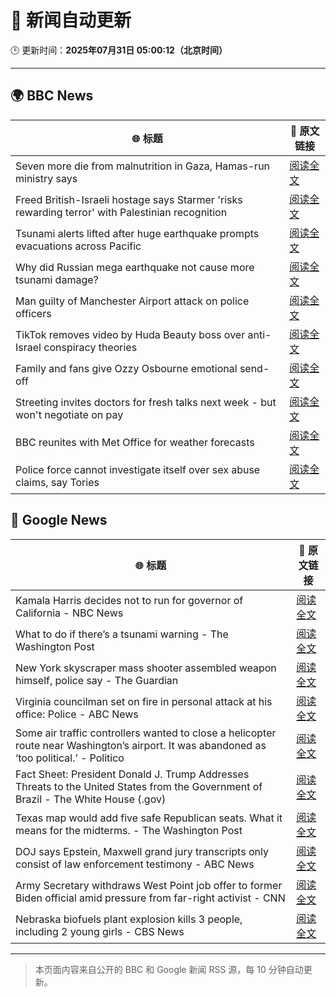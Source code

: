 # 🧠 新闻自动更新

🕒 更新时间：**2025年07月31日 05:00:12（北京时间）**

---

## 🌍 BBC News

| 🌐 标题 | 🔗 原文链接 |
|--------|-------------|
| Seven more die from malnutrition in Gaza, Hamas-run ministry says | [阅读全文](https://www.bbc.com/news/articles/cx2x813jm0zo?at_medium=RSS&at_campaign=rss) |
| Freed British-Israeli hostage says Starmer 'risks rewarding terror' with Palestinian recognition | [阅读全文](https://www.bbc.com/news/articles/c336e2ren2no?at_medium=RSS&at_campaign=rss) |
| Tsunami alerts lifted after huge earthquake prompts evacuations across Pacific | [阅读全文](https://www.bbc.com/news/articles/c987dwrdl0zo?at_medium=RSS&at_campaign=rss) |
| Why did Russian mega earthquake not cause more tsunami damage? | [阅读全文](https://www.bbc.com/news/articles/c0l6pj7kjg7o?at_medium=RSS&at_campaign=rss) |
| Man guilty of Manchester Airport attack on police officers | [阅读全文](https://www.bbc.com/news/articles/c5y9y37eyddo?at_medium=RSS&at_campaign=rss) |
| TikTok removes video by Huda Beauty boss over anti-Israel conspiracy theories | [阅读全文](https://www.bbc.com/news/articles/c93d7qlp974o?at_medium=RSS&at_campaign=rss) |
| Family and fans give Ozzy Osbourne emotional send-off | [阅读全文](https://www.bbc.com/news/articles/cn5ew3x3963o?at_medium=RSS&at_campaign=rss) |
| Streeting invites doctors for fresh talks next week - but won't negotiate on pay | [阅读全文](https://www.bbc.com/news/articles/cdrkdp3xy17o?at_medium=RSS&at_campaign=rss) |
| BBC reunites with Met Office for weather forecasts | [阅读全文](https://www.bbc.com/news/articles/crm4z8mple3o?at_medium=RSS&at_campaign=rss) |
| Police force cannot investigate itself over sex abuse claims, say Tories | [阅读全文](https://www.bbc.com/news/articles/ckgd07n3565o?at_medium=RSS&at_campaign=rss) |

## 📰 Google News

| 🌐 标题 | 🔗 原文链接 |
|--------|-------------|
| Kamala Harris decides not to run for governor of California - NBC News | [阅读全文](https://news.google.com/rss/articles/CBMiqwFBVV95cUxPU3E2cEdmYXd3eDZ4a1JTSHRHSXBHTjhkS3pJRmZHelphUGlzWnJPYUQ3SV84Nk1mcXR1Vm8xTmR2dkFBOG9kb3ZTMlpCN0lWV1pDa3dDV0FXbVRYczVCRDZzZEl4MFVwaHp2MU05UlJaRjRjM0hMZFdVNmZqR25LbVQwUmpHaGtJZzc4bHRDSURkeWc2YlpQWTEtdXpFSTFjenNwWmRIZ1F1Ync?oc=5) |
| What to do if there’s a tsunami warning - The Washington Post | [阅读全文](https://news.google.com/rss/articles/CBMilAFBVV95cUxOR3UwbEZ0M3pmc25xRUc1Q3pkWXBYZDdCdXhLMlIyNkpXWDRoRFI0emlaTEw2NjFyanJwQWxVemhOdVAzUGlDc25qWEJFSW9FSmFsMVBudEd4b1FnbUhRWlJkSV9va21zZU11dmFiUkJYMzZaUEU5TlJzcVlDMDJUUDhscXF1ZVlQMzV3VDlwc0NDTjZX?oc=5) |
| New York skyscraper mass shooter assembled weapon himself, police say - The Guardian | [阅读全文](https://news.google.com/rss/articles/CBMigwFBVV95cUxQb2gwS2xFZ21USXRIQnloN1NROVlGQTFvdGt3QmZRQ2ctREEwWlRWcVUwU19iM0ZhLUtyWlNLcElsV25HNVNlSUhmc3Q1MF9IU2xKX1RnUnVHblZiVndPYlp2Ty04Q2ZzTFlybm9yT1RfU01Ta0k5eUxTN1RuRHhMdV9GOA?oc=5) |
| Virginia councilman set on fire in personal attack at his office: Police - ABC News | [阅读全文](https://news.google.com/rss/articles/CBMipgFBVV95cUxOVG9Ed1lsQW8wSV9hc2xZbUFfYzNDdGVrbV9aSjZobmI1Z3NEd2hINXVna0Noc0Nzd1ZQMHpXMFV4blNBQnozYTh6bndJTHJpZWI2R3U0MU5SbEtremRmay1MTTZsVHhlM2VSWGY1LURLVjdrbVg2R1BUaXBVT0FQNVlVMktTS1d6bklBRXliejhTZ2tZR0ZJbC1SU20yREl6QmpNNTBn0gGrAUFVX3lxTE40QjB1Uk5aNFc1S2hpbnZZRXBDSGZaUERwSHFRTXdmcEZsV3d2WU96VElWWG9lQVZneHpHUTRMMWdtYi1JNEdveDdEbUxHZ1Q0VGxhRnhHWjA4VGJpVmdUdENsYUJiTkdrMXpKejlhQUpxQUl4VjRXYnlZVnVZRUJvelcwZUx4RlNsMDN2TkkydVVxbEtZSVJkazhMTlRvWDhadTA0LS1DdDQ0bw?oc=5) |
| Some air traffic controllers wanted to close a helicopter route near Washington’s airport. It was abandoned as ‘too political.’ - Politico | [阅读全文](https://news.google.com/rss/articles/CBMimAFBVV95cUxPRlBnWnBmWG9CZXEzSGJDRUhJb2FlNzRsM1FJS01Yd2tGX2tLMEpCYi00RkV0Z2tuLWhCNWdaVzV5Wk04dmh4UTIzT1FSaW9Tdm9pTUdWR2ZNdXVaRUFPbExqbEZHeVc1OWRQYzFESkk0T2huckV5LTNfYjJpeTJBbFZpbFlEdjhlbHZySTh5NFpGODBfYk9rSw?oc=5) |
| Fact Sheet: President Donald J. Trump Addresses Threats to the United States from the Government of Brazil - The White House (.gov) | [阅读全文](https://news.google.com/rss/articles/CBMi5wFBVV95cUxNWVhIa3dWSHNVc2h2ZzVEZ0FqMmFZbFhjem9FemV1RTlINFF6LThpMXQ1WkMta0RpM3JEV2oybkNGUkcyMU0zUXAwcURPOUozZmdoUzNKektrVHc3RUdQYjRadFRsOHBUYmlqQnNRak5VbWpzZDAwb0dMcEl2RDZlOUxIMW1URVNKZjJwZjZhZzgzU0xoS2xQd21XeVVjczZjdVlPUEV2X2loVFoyajFZY2hKVTBlTFVUQzJQbUs5QWFJUWVnekxvZ3Q3UEdhSlRhb25wemc5V1kyWWJSLUJPaXZ2aEo0emc?oc=5) |
| Texas map would add five safe Republican seats. What it means for the midterms. - The Washington Post | [阅读全文](https://news.google.com/rss/articles/CBMimwFBVV95cUxPal91SjFQV3JPUGFFUllSWHA1UGxVdjJrVFNEVUdadTd2cFFCVUY4d29KeVR4bGNEdGU5YkZwLWgxeTR0ZTUxN3RJZ1ZIYlpNQ0p0dlFsUEZsaGJ2bEFQRmxHT3hMQTZoOU5aS3d3QU1jbENvVi1BcldLeHV1WjkybEI2S1ZNcUpfTDJza0ZDVm5TTm1ndzZzMEZ1Zw?oc=5) |
| DOJ says Epstein, Maxwell grand jury transcripts only consist of law enforcement testimony - ABC News | [阅读全文](https://news.google.com/rss/articles/CBMioAFBVV95cUxQd1pzcUdSOVkxVlBYNmtmMGRqMDVCQ1BQU0ozXzJWUld3Y0NfWnJkUThuWDBaalFGS0lyaDI0ZDl2MnNVQjJxNG5rMHB4YnVjNmtBQ1UyTkViRkcxMm9jT0FMQl8yOVl2bTROWWM2VklORnBiR04zZUV2WkxSakVyWmdzYTdVOUlwUG53aWhWTzV0ck9CcFIzU2dwSndpcHRW0gGmAUFVX3lxTE1OSWxDOWNVQzFVWmRwam1EWm5sMGtzcVd4S3VvdGtEdEQ5MTZTdkJHaVE2dTZELUVfLTNWc0VDdGZYeGgyNXU5eDJuRnBIQTczN2FtT1ZpbjQ1MU1fTnJ3dmNIb2hxZy1LaGR1bDB4ZXpFbWQzR0N3cy1qWFR3MkpXRHZkWTdnbld0V3NNQjlWVGQ0R2YycHd6Nk5RZ0xQMXhka01VbXc?oc=5) |
| Army Secretary withdraws West Point job offer to former Biden official amid pressure from far-right activist - CNN | [阅读全文](https://news.google.com/rss/articles/CBMijgFBVV95cUxPc0R2bk5lSlhoY2lXR3BtVHNmekhFazVoNlVhZ0ZjQTRoWHV4bENBc282a1F6dlFwUncyeVN0MktHclcyOWg1aUFrQXh6MUl1LVdxSkY5VHgycVRPc3FzeTB6WUNtYnN3WmpDZ0F4cTRXeVktYzhNME5mVkNCeGlEZ1RpX3FQUWRlcnpxbHVB0gGTAUFVX3lxTE1RZlRfbDJ3bzJYendhWklPQXJFUTVZQ0RBa2VCMDRpQjNQem5lNWNuT3UyMkxYb0pReWVXXzZNbGdzTWNrV2tEWndNOWxWSks4Y0VFV29DVVYwZkxUNEs3MTJaY1Z3ajNPR3E4RWlzX0pCenpBbFZCUzRuc0VNNE9Qa3Y0T3dEdEJFa3FTeUlnVjlPUQ?oc=5) |
| Nebraska biofuels plant explosion kills 3 people, including 2 young girls - CBS News | [阅读全文](https://news.google.com/rss/articles/CBMihgFBVV95cUxNNXlsRWlrblRsWk8wdlZINHRmLXRfRVBidGlBSG4xTjIwV0owakd0SXJCV1ZyMkJLYmhacTF2U2piaGJnb2hmYzJDVXZRMTdZTFkzN3d3bTViVUY2T3R2ZDJLWkF6ZGpRMDhrQTRXWEoyRnZ6enFkSEt0cUo4NXp4SGZ6dU5ZZ9IBiwFBVV95cUxQZ2Vya3JxOFFDY0QteTE2TGFBMERhS0NMNW5ybjhmWTZ6Y2pBdFE2Z0V0QjIwM2w0aTMxRmZsc2tCR0NFQ1dfTWNVRTlnWFUyclQya3VmaXBibE9NZkM3c0hrSjZjSTJBdWtyUXpjSUhRVEZuR1BGT3V4T2xQSjFIUk9JWWFzbUNWVFFV?oc=5) |

---
> 本页面内容来自公开的 BBC 和 Google 新闻 RSS 源，每 10 分钟自动更新。